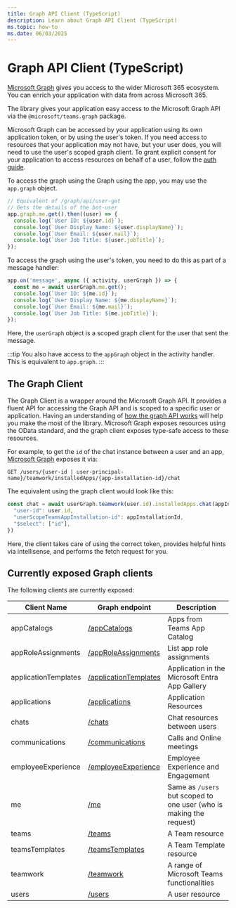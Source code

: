 ```yaml
---
title: Graph API Client (TypeScript)
description: Learn about Graph API Client (TypeScript)
ms.topic: how-to
ms.date: 06/03/2025
---
```


# Graph API Client (TypeScript)

[Microsoft Graph](/graph/overview) gives you access to the wider Microsoft 365 ecosystem. You can enrich your application with data from across Microsoft 365.

The library gives your application easy access to the Microsoft Graph API via the `@microsoft/teams.graph` package.

Microsoft Graph can be accessed by your application using its own application token, or by using the user's token. If you need access to resources that your application may not have, but your user does, you will need to use the user's scoped graph client. To grant explicit consent for your application to access resources on behalf of a user, follow the [auth guide](../in-depth-guides/user-authentication).

To access the graph using the Graph using the app, you may use the `app.graph` object. 

```typescript
// Equivalent of /graph/api/user-get
// Gets the details of the bot-user
app.graph.me.get().then((user) => {
  console.log(`User ID: ${user.id}`);
  console.log(`User Display Name: ${user.displayName}`);
  console.log(`User Email: ${user.mail}`);
  console.log(`User Job Title: ${user.jobTitle}`);
});
```

To access the graph using the user's token, you need to do this as part of a message handler:

```typescript
app.on('message', async ({ activity, userGraph }) => {
  const me = await userGraph.me.get();
  console.log(`User ID: ${me.id}`);
  console.log(`User Display Name: ${me.displayName}`);
  console.log(`User Email: ${me.mail}`);
  console.log(`User Job Title: ${me.jobTitle}`);
});
```

Here, the `userGraph` object is a scoped graph client for the user that sent the message.

:::tip
You also have access to the `appGraph` object in the activity handler. This is equivalent to `app.graph`.
:::

## The Graph Client

The Graph Client is a wrapper around the Microsoft Graph API. It provides a fluent API for accessing the Graph API and is scoped to a specific user or application. Having an understanding of [how the graph API works](/graph/use-the-api) will help you make the most of the library. Microsoft Graph exposes resources using the OData standard, and the graph client exposes type-safe access to these resources.

For example, to get the `id` of the chat instance between a user and an app, [Microsoft Graph](/graph/api/userscopeteamsappinstallation-get-chat?view=graph-rest-1.0&tabs=http) exposes it via:

```
GET /users/{user-id | user-principal-name}/teamwork/installedApps/{app-installation-id}/chat
```

The equivalent using the graph client would look like this:

```ts
const chat = await userGraph.teamwork(user.id).installedApps.chat(appInstallationId).get({
  "user-id": user.id,
  "userScopeTeamsAppInstallation-id": appInstallationId,
  "$select": ["id"],
})
```

Here, the client takes care of using the correct token, provides helpful hints via intellisense, and performs the fetch request for you.

## Currently exposed Graph clients

The following clients are currently exposed:

| Client Name | Graph endpoint | Description |
|-------------|----------------|-------------|
| appCatalogs | [/appCatalogs](/graph/api/appcatalogs-list-teamsapps?view=graph-rest-1.0) | Apps from Teams App Catalog |
| appRoleAssignments | [/appRoleAssignments](/graph/api/serviceprincipal-list-approleassignments?view=graph-rest-1.0) | List app role assignments |
| applicationTemplates | [/applicationTemplates](/graph/api/resources/applicationtemplate?view=graph-rest-1.0) | Application in the Microsoft Entra App Gallery |
| applications | [/applications](/graph/api/resources/application?view=graph-rest-1.0) | Application Resources |
| chats | [/chats](/graph/api/chat-list?view=graph-rest-1.0&tabs=http) | Chat resources between users |
| communications | [/communications](/graph/api/application-post-calls?view=graph-rest-1.0) | Calls and Online meetings |
| employeeExperience | [/employeeExperience](/graph/api/resources/engagement-api-overview?view=graph-rest-1.0) |  Employee Experience and Engagement |
| me | [/me](/graph/api/user-get?view=graph-rest-1.0&tabs=http) | Same as `/users` but scoped to one user (who is making the request) |
| teams | [/teams](/graph/api/resources/team?view=graph-rest-1.0) | A Team resource  |
| teamsTemplates | [/teamsTemplates](/microsoftteams/get-started-with-teams-templates) | A Team Template resource |
| teamwork | [/teamwork](/graph/api/resources/teamwork?view=graph-rest-1.0) | A range of Microsoft Teams functionalities |
| users | [/users](/graph/api/resources/users?view=graph-rest-1.0) | A user resource |

